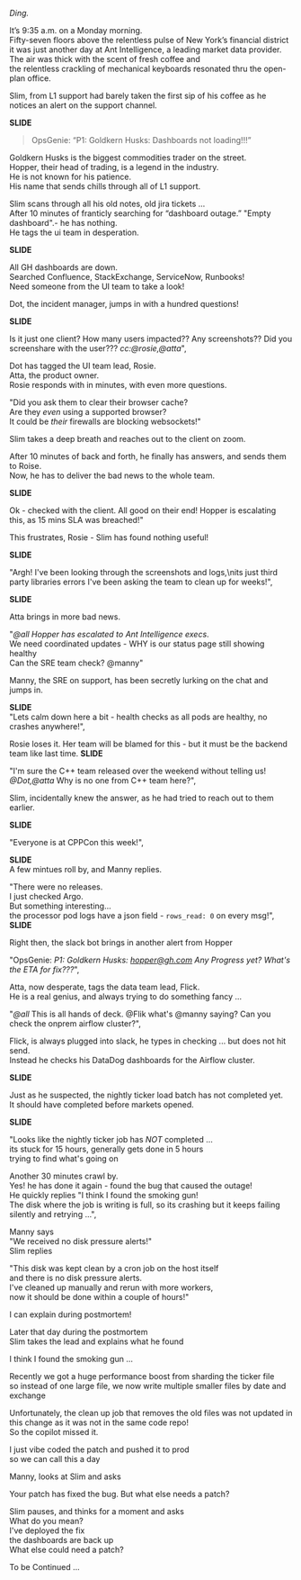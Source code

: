 *Ding.*

It’s 9:35 a.m. on a Monday morning.  
Fifty-seven floors above the relentless pulse of New York’s financial district  
it was just another day at Ant Intelligence, a leading market data provider.  
The air was thick with the scent of fresh coffee and  
the relentless crackling of mechanical keyboards resonated thru the open-plan office.  

Slim, from L1 support had barely taken the first sip of his coffee as he notices an alert on the support channel.

**SLIDE**

> OpsGenie: “P1: Goldkern Husks: Dashboards not loading!!!”

Goldkern Husks is the biggest commodities trader on the street.  
Hopper, their head of trading, is a legend in the industry.  
He is not known for his patience.  
His name that sends chills through all of L1 support.  


Slim scans through all his old notes, old jira tickets ...  
After 10 minutes of franticly searching for “dashboard outage.” "Empty dashboard".- he has nothing.   
He tags the ui team in desperation.  

**SLIDE**  

All GH dashboards are down.  
Searched Confluence, StackExchange, ServiceNow, Runbooks!  
Need someone from the UI team to take a look!

Dot, the incident manager, jumps in with a hundred questions!

**SLIDE**  

Is it just one client?
How many users impacted??
Any screenshots??
Did you screenshare with the user??? *cc:@rosie,@atta*",

Dot has tagged the UI team lead, Rosie.  
Atta, the product owner.  
Rosie responds with in minutes, with even more questions.  

"Did you ask them to clear their browser cache?  
Are they _even_ using a supported browser?  
It could be _their_ firewalls are blocking websockets!"  

Slim takes a deep breath and reaches out to the client on zoom.    

After 10 minutes of back and forth, he finally has answers, and sends them to Roise.  
Now, he has to deliver the bad news to the whole team.

**SLIDE**  

Ok - checked with the client.
All good on their end!
Hopper is escalating this, as 15 mins SLA was breached!"   

This frustrates, Rosie - Slim has found nothing useful!

**SLIDE**  

"Argh! I've been looking through the screenshots and logs,\nits just third party libraries errors I've been asking the team to clean up for weeks!",

**SLIDE**  

Atta brings in more bad news.

"*@all* *Hopper has escalated to Ant Intelligence execs*.  
We need coordinated updates - WHY is our status page still showing healthy  
Can the SRE team check? @manny"   

Manny, the SRE on support, has been secretly lurking on the chat and jumps in.

**SLIDE**  
"Lets calm down here a bit - health checks as all pods are healthy, no crashes anywhere!",

Rosie loses it. Her team will be blamed for this - but it must be the backend team like last time.
**SLIDE**  

"I'm sure the C++ team released over the weekend without telling us! *@Dot,@atta* Why is no one from C++ team here?",  

Slim, incidentally knew the answer, as he had tried to reach out to them earlier.   

**SLIDE**  

"Everyone is at CPPCon this week!",

**SLIDE**  
A few mintues roll by, and Manny replies.

"There were no releases.  
I just checked Argo.  
But something interesting...  
the processor pod logs have a json field - `rows_read: 0` on every msg!",  
**SLIDE**  

Right then, the slack bot brings in another alert from Hopper  

"OpsGenie: *P1: Goldkern Husks: hopper@gh.com Any Progress yet? What's the ETA for fix???*",  

Atta, now desperate, tags the data team lead, Flick.  
He is a real genius, and always trying to do something fancy ...  

"*@all* This is all hands of deck. @Flik what's @manny saying? Can you check the onprem airflow cluster?",  


Flick, is always plugged into slack, he types in checking ... but does not hit send.  
Instead he checks his DataDog dashboards for the Airflow cluster.  

**SLIDE**  

Just as he suspected, the nightly ticker load batch has not completed yet.  
It should have completed before markets opened.  



**SLIDE**  

"Looks like the nightly ticker job has *NOT* completed ...  
its stuck for 15 hours, generally gets done in 5 hours  
 trying to find what's going on   

Another 30 minutes crawl by.  
Yes! he has done it again - found the bug that caused the outage!  
He quickly replies 
"I think I found the smoking gun!  
The disk where the job is writing is full, so its crashing but it keeps failing silently and retrying ...",  

Manny says  
"We received no disk pressure alerts!"  
Slim replies   

"This disk was kept clean by a cron job on the host itself  
and there is no disk pressure alerts.  
I've cleaned up manually and rerun with more workers,   
now it should be done within a couple of hours!"  

I can explain during postmortem!   

Later that day during the postmortem  
Slim takes the lead and explains what he found  

I think I found the smoking gun ...  

Recently we got a huge performance boost from sharding the ticker file  
so instead of one large file, we now write multiple smaller files by date and exchange  

Unfortunately, the clean up job that removes the old files was not updated in this change as it was not in the same code repo!   
So the copilot missed it.   

I just vibe coded the patch and pushed it to prod  
so we can call this a day     


Manny, looks at Slim and asks  

Your patch has fixed the bug. But what else needs a patch?  


Slim pauses, and thinks for a moment and asks  
What do you mean?  
I've deployed the fix  
the dashboards are back up  
What else could need a patch?   


To be Continued ... 





